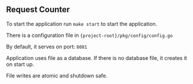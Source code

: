 ## Request Counter

To start the application run 
```make start```
to start the application.

There is a configuration file in ```{project-root}/pkg/config/config.go```

By default, it serves on port: ```8081```

Application uses file as a database. If there is no database file, it creates it on start up.

File writes are atomic and shutdown safe.